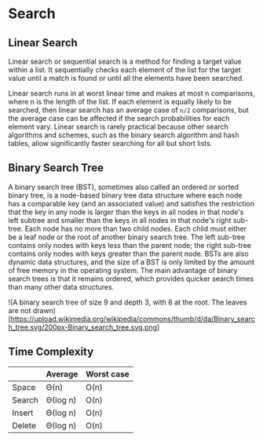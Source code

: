 # Search

## Linear Search

Linear search or sequential search is a method for finding a target value within a list. It sequentially checks each element of the list for the target value until a match is found or until all the elements have been searched.

Linear search runs in at worst linear time and makes at most n comparisons, where n is the length of the list. If each element is equally likely to be searched, then linear search has an average case of `n/2` comparisons, but the average case can be affected if the search probabilities for each element vary. Linear search is rarely practical because other search algorithms and schemes, such as the binary search algorithm and hash tables, allow significantly faster searching for all but short lists.

## Binary Search Tree

A binary search tree (BST), sometimes also called an ordered or sorted binary tree, is a node-based binary tree data structure where each node has a comparable key (and an associated value) and satisfies the restriction that the key in any node is larger than the keys in all nodes in that node's left subtree and smaller than the keys in all nodes in that node's right sub-tree. Each node has no more than two child nodes. Each child must either be a leaf node or the root of another binary search tree. The left sub-tree contains only nodes with keys less than the parent node; the right sub-tree contains only nodes with keys greater than the parent node. BSTs are also dynamic data structures, and the size of a BST is only limited by the amount of free memory in the operating system. The main advantage of binary search trees is that it remains ordered, which provides quicker search times than many other data structures.

!(A binary search tree of size 9 and depth 3, with 8 at the root. The leaves are not drawn)[https://upload.wikimedia.org/wikipedia/commons/thumb/d/da/Binary_search_tree.svg/200px-Binary_search_tree.svg.png]

## Time Complexity

|        |Average   |Worst case|
|--------|----------|----------|
|Space   |Θ(n)      |O(n)      |
|Search  |Θ(log n)  |O(n)      |
|Insert  |Θ(log n)  |O(n)      |
|Delete  |Θ(log n)  |O(n)      |
